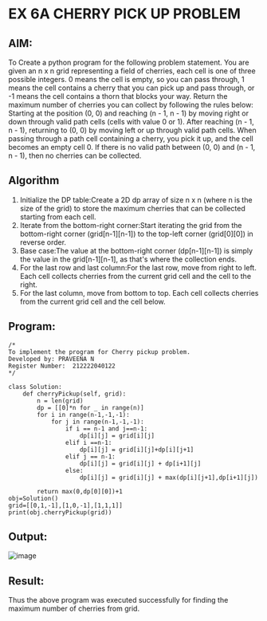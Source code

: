 # EX 6A CHERRY PICK UP PROBLEM

## AIM:
To Create a python program for the following problem statement.
You are given an n x n grid representing a field of cherries, each cell is one of three possible integers.
0	means the cell is empty, so you can pass through,
1	means the cell contains a cherry that you can pick up and pass through, or
-1 means the cell contains a thorn that blocks your way.
Return the maximum number of cherries you can collect by following the rules below:
Starting at the position (0, 0) and reaching (n - 1, n - 1) by moving right or down through valid path cells (cells with value 0 or 1).
After reaching (n - 1, n - 1), returning to (0, 0) by moving left or up through valid path cells.
When passing through a path cell containing a cherry, you pick it up, and the cell becomes an empty cell 0. If there is no valid path between (0, 0) and (n - 1, n - 1), then no cherries can be collected.

## Algorithm
1. Initialize the DP table:Create a 2D dp array of size n x n (where n is the size of the grid) to store 
the maximum cherries that can be collected starting from each cell.
2. Iterate from the bottom-right corner:Start iterating the grid from the bottom-right corner (grid[n-1][n-1]) to the top-left corner (grid[0][0]) in reverse order.
3. Base case:The value at the bottom-right corner (dp[n-1][n-1]) is simply the value in the grid[n-1][n-1], as that's where the collection ends.
4. For the last row and last column:For the last row, move from right to left. Each cell collects cherries from the current grid cell and the cell to the right.
5. For the last column, move from bottom to top. Each cell collects cherries from the current grid cell and the cell below.
## Program:
```
/*
To implement the program for Cherry pickup problem.
Developed by: PRAVEENA N
Register Number:  212222040122
*/
```
```
class Solution:
    def cherryPickup(self, grid):
        n = len(grid)
        dp = [[0]*n for _ in range(n)]
        for i in range(n-1,-1,-1):
            for j in range(n-1,-1,-1):
                if i == n-1 and j==n-1:
                    dp[i][j] = grid[i][j]
                elif i ==n-1:
                    dp[i][j] = grid[i][j]+dp[i][j+1]
                elif j == n-1:
                    dp[i][j] = grid[i][j] + dp[i+1][j]
                else:
                    dp[i][j] = grid[i][j] + max(dp[i][j+1],dp[i+1][j])
                    
        return max(0,dp[0][0])+1             
obj=Solution()
grid=[[0,1,-1],[1,0,-1],[1,1,1]]        
print(obj.cherryPickup(grid))
```
## Output:
![image](https://github.com/user-attachments/assets/4c19b3c0-01a2-4991-baa3-cf68a664aa39)

## Result:
Thus the above program was executed successfully for finding the maximum number of cherries from grid.
